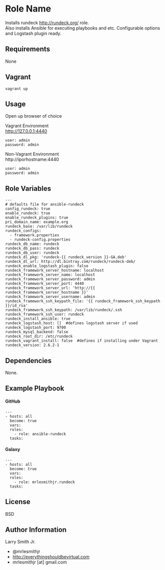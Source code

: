 Role Name
=========

Installs rundeck http://rundeck.org/ role.  
Also installs Ansible for executing playbooks and etc. Configurable options and Logstash plugin ready.

Requirements
------------

None

Vagrant
-------
````
vagrant up
````

Usage
-----

Open up browser of choice  

Vagrant Environment  
http://127.0.0.1:4440
````
user: admin
password: admin
````

Non-Vagrant Environment  
http://iporhostname:4440
````
user: admin
password: admin
````

Role Variables
--------------

````
---
# defaults file for ansible-rundeck
config_rundeck: true
enable_rundeck: true
enable_rundeck_plugins: true
pri_domain_name: example.org
rundeck_base: /var/lib/rundeck
rundeck_configs:
  - framework.properties
  - rundeck-config.properties
rundeck_db_name: rundeck
rundeck_db_pass: rundeck
rundeck_db_user: rundeck
rundeck_dl_pkg: 'rundeck-{{ rundeck_version }}-GA.deb'
rundeck_dl_url: http://dl.bintray.com/rundeck/rundeck-deb/
rundeck_enable_logstash_plugin: false
rundeck_framework_server_hostname: localhost
rundeck_framework_server_name: localhost
rundeck_framework_server_password: admin
rundeck_framework_server_port: 4440
rundeck_framework_server_url: 'http://{{ rundeck_framework_server_hostname }}'
rundeck_framework_server_username: admin
rundeck_framework_ssh_keypath_file: '{{ rundeck_framework_ssh_keypath }}/id_rsa'
rundeck_framework_ssh_keypath: /var/lib/rundeck/.ssh
rundeck_framework_ssh_user: rundeck
rundeck_install_ansible: true
rundeck_logstash_host: []  #defines logstash server if used
rundeck_logstash_port: 9700
rundeck_mysql_backend: false
rundeck_root_dir: /etc/rundeck
rundeck_vagrant_install: false  #defines if installing under Vagrant
rundeck_version: 2.6.2-1
````

Dependencies
------------

None.

Example Playbook
----------------

#### GitHub
````
---
- hosts: all
  become: true
  vars:
  roles:
    - role: ansible-rundeck
  tasks:
````
#### Galaxy
````
---
- hosts: all
  become: true
  vars:
  roles:
    - role: mrlesmithjr.rundeck
  tasks:
````

License
-------

BSD

Author Information
------------------

Larry Smith Jr.
- @mrlesmithjr
- http://everythingshouldbevirtual.com
- mrlesmithjr [at] gmail.com
